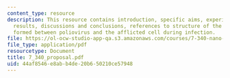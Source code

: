 ```yaml
---
content_type: resource
description: This resource contains introduction, specific aims, experiments and expected
  results, discussions and conclusions, references to structure of the RNA channel
  formed between poliovirus and the afflicted cell during infection.
file: https://ol-ocw-studio-app-qa.s3.amazonaws.com/courses/7-340-nano-life-an-introduction-to-virus-structure-and-assembly-fall-2005/44af8546e8abb4de20b650210ce57948_7_340_proposal.pdf
file_type: application/pdf
resourcetype: Document
title: 7_340_proposal.pdf
uid: 44af8546-e8ab-b4de-20b6-50210ce57948
---
```

